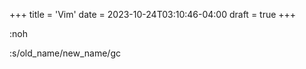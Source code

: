 +++
title = 'Vim'
date = 2023-10-24T03:10:46-04:00
draft = true
+++


:noh

:s/old_name/new_name/gc

